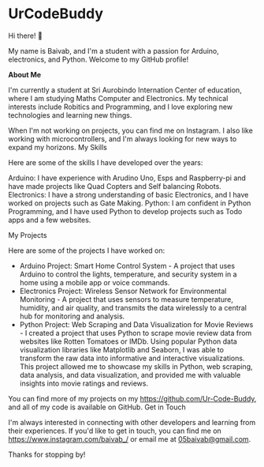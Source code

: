 # UrCodeBuddy
Hi there! 👋

My name is Baivab, and I'm a student with a passion for Arduino, electronics, and Python. Welcome to my GitHub profile!


**About Me**

I'm currently a student at Sri Aurobindo Internation Center of education, where I am studying Maths Computer and Electronics. My technical interests include Robitics and Programming, and I love exploring new technologies and learning new things.

When I'm not working on projects, you can find me on Instagram. I also like working with microcontrollers, and I'm always looking for new ways to expand my horizons.
My Skills

Here are some of the skills I have developed over the years:

Arduino: I have experience with Arudino Uno, Esps and Raspberry-pi and have made projects like
  Quad Copters and Self balancing Robots.
Electronics: I have a strong understanding of basic Electronics, 
  and I have worked on projects such as Gate Making.
Python: I am confident in Python Programming, 
  and I have used Python to develop projects such as Todo apps and a few websites.

My Projects

Here are some of the projects I have worked on:

- Arduino Project: Smart Home Control System - A project that uses Arduino to control the lights, temperature, and security system in a home using a mobile app or voice commands.
- Electronics Project: Wireless Sensor Network for Environmental Monitoring - A project that uses sensors to measure temperature, humidity, and air quality, and transmits the data wirelessly to a central hub for monitoring and analysis.
- Python Project: Web Scraping and Data Visualization for Movie Reviews - I created a project that uses Python to scrape movie review data from websites like Rotten Tomatoes or IMDb. Using popular Python data visualization libraries like Matplotlib and Seaborn, I was able to transform the raw data into informative and interactive visualizations. This project allowed me to showcase my skills in Python, web scraping, data analysis, and data visualization, and provided me with valuable insights into movie ratings and reviews.

You can find more of my projects on my https://github.com/Ur-Code-Buddy, and all of my code is available on GitHub.
Get in Touch

I'm always interested in connecting with other developers and learning from their experiences. If you'd like to get in touch, you can find me on https://www.instagram.com/baivab_/ or email me at 05baivab@gmail.com.

Thanks for stopping by!
